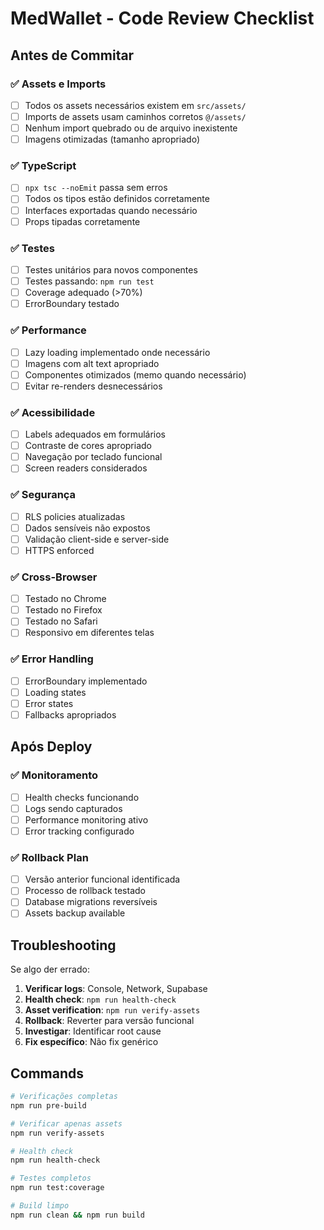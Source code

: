 # MedWallet - Code Review Checklist

## Antes de Commitar

### ✅ Assets e Imports
- [ ] Todos os assets necessários existem em `src/assets/`
- [ ] Imports de assets usam caminhos corretos `@/assets/`
- [ ] Nenhum import quebrado ou de arquivo inexistente
- [ ] Imagens otimizadas (tamanho apropriado)

### ✅ TypeScript
- [ ] `npx tsc --noEmit` passa sem erros
- [ ] Todos os tipos estão definidos corretamente
- [ ] Interfaces exportadas quando necessário
- [ ] Props tipadas corretamente

### ✅ Testes
- [ ] Testes unitários para novos componentes
- [ ] Testes passando: `npm run test`
- [ ] Coverage adequado (>70%)
- [ ] ErrorBoundary testado

### ✅ Performance
- [ ] Lazy loading implementado onde necessário
- [ ] Imagens com alt text apropriado
- [ ] Componentes otimizados (memo quando necessário)
- [ ] Evitar re-renders desnecessários

### ✅ Acessibilidade
- [ ] Labels adequados em formulários
- [ ] Contraste de cores apropriado
- [ ] Navegação por teclado funcional
- [ ] Screen readers considerados

### ✅ Segurança
- [ ] RLS policies atualizadas
- [ ] Dados sensíveis não expostos
- [ ] Validação client-side e server-side
- [ ] HTTPS enforced

### ✅ Cross-Browser
- [ ] Testado no Chrome
- [ ] Testado no Firefox
- [ ] Testado no Safari
- [ ] Responsivo em diferentes telas

### ✅ Error Handling
- [ ] ErrorBoundary implementado
- [ ] Loading states
- [ ] Error states
- [ ] Fallbacks apropriados

## Após Deploy

### ✅ Monitoramento
- [ ] Health checks funcionando
- [ ] Logs sendo capturados
- [ ] Performance monitoring ativo
- [ ] Error tracking configurado

### ✅ Rollback Plan
- [ ] Versão anterior funcional identificada
- [ ] Processo de rollback testado
- [ ] Database migrations reversíveis
- [ ] Assets backup available

## Troubleshooting

Se algo der errado:

1. **Verificar logs**: Console, Network, Supabase
2. **Health check**: `npm run health-check`
3. **Asset verification**: `npm run verify-assets`
4. **Rollback**: Reverter para versão funcional
5. **Investigar**: Identificar root cause
6. **Fix específico**: Não fix genérico

## Commands

```bash
# Verificações completas
npm run pre-build

# Verificar apenas assets
npm run verify-assets

# Health check
npm run health-check

# Testes completos
npm run test:coverage

# Build limpo
npm run clean && npm run build
```